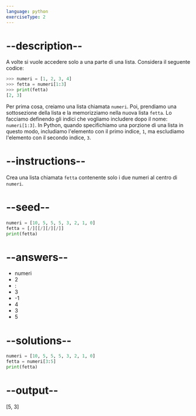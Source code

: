 ```yaml
---
language: python
exerciseType: 2
---
```


# --description--

A volte si vuole accedere solo a una parte di una lista.
Considera il seguente codice:
```python
>>> numeri = [1, 2, 3, 4]
>>> fetta = numeri[1:3]
>>> print(fetta)
[2, 3]
```
Per prima cosa, creiamo una lista chiamata `numeri`.
Poi, prendiamo una sottosezione della lista e la memorizziamo nella nuova lista `fetta`.
Lo facciamo definendo gli indici che vogliamo includere dopo il nome: `numeri[1:3]`.
In Python, quando specifichiamo una porzione di una lista in questo modo, includiamo l'elemento con il primo indice, `1`, ma escludiamo l'elemento con il secondo indice, `3`.

# --instructions--

Crea una lista chiamata `fetta` contenente solo i due numeri al centro di `numeri`.

# --seed--

```python
numeri = [10, 5, 5, 5, 3, 2, 1, 0]
fetta = [/][[/][/][/]]
print(fetta)
```

# --answers--

- numeri
- 2
- :
- 3
- -1
- 4
- 3
- 5

# --solutions--

```python
numeri = [10, 5, 5, 5, 3, 2, 1, 0]
fetta = numeri[3:5]
print(fetta)
```

# --output--

[5, 3]

